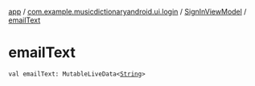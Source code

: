 [app](../../index.md) / [com.example.musicdictionaryandroid.ui.login](../index.md) / [SignInViewModel](index.md) / [emailText](./email-text.md)

# emailText

`val emailText: MutableLiveData<`[`String`](https://kotlinlang.org/api/latest/jvm/stdlib/kotlin/-string/index.html)`>`